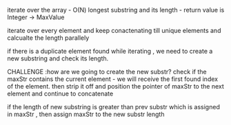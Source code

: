 iterate over the array - O(N)
longest substring and its length  - return value is Integer -> MaxValue

iterate over every element and keep conactenating till unique elements and calcualte the length parallely 

if there is a duplicate element found while iterating , we need to create a new substring and check its length. 


CHALLENGE :how are we going to create the new substr? 
check if the maxStr contains the current element  - we will receive the first found index of the element. then strip it off and position the pointer of maxStr to the next element and continue to concatenate



if the length of new substring is greater than prev substr which is assigned in maxStr , then assign maxStr to the new substr length


